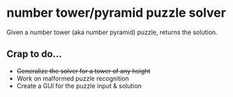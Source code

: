 # number tower/pyramid puzzle solver

Given a number tower (aka number pyramid) puzzle, returns the solution.

## Crap to do...
* ~~Generalize the solver for a tower of any height~~
* Work on malformed puzzle recognition
* Create a GUI for the puzzle input & solution
